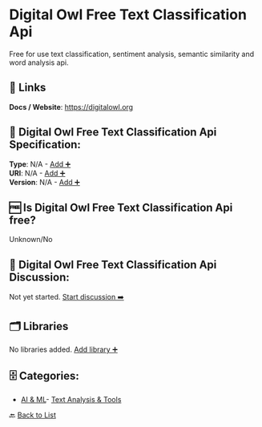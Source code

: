 # Digital Owl Free Text Classification Api

Free for use text classification, sentiment analysis, semantic similarity and word analysis api.

##  🔗 Links
**Docs / Website**: https://digitalowl.org

## 🧬 Digital Owl Free Text Classification Api Specification:
**Type**: N/A - [Add ➕](https://github.com/apis-list/apis-list/edit/main/apis/digital-owl-free-text-classification-api/digital-owl-free-text-classification-api.yaml)  
**URI**: N/A - [Add ➕](https://github.com/apis-list/apis-list/edit/main/apis/digital-owl-free-text-classification-api/digital-owl-free-text-classification-api.yaml)  
**Version**: N/A - [Add ➕](https://github.com/apis-list/apis-list/edit/main/apis/digital-owl-free-text-classification-api/digital-owl-free-text-classification-api.yaml)

## 🆓 Is Digital Owl Free Text Classification Api free?
 Unknown/No 

## 💬 Digital Owl Free Text Classification Api Discussion:
Not yet started. [Start discussion ➡️](https://github.com/apis-list/apis-list/discussions/new)

## 🗂️ Libraries

No libraries added. [Add library ➕](https://github.com/apis-list/apis-list/edit/main/apis/digital-owl-free-text-classification-api/digital-owl-free-text-classification-api.yaml)    


## 🗄️ Categories:
- [AI & ML](https://github.com/apis-list/apis-list#ai--ml-)- [Text Analysis & Tools](https://github.com/apis-list/apis-list#text-analysis--tools-)

🔙  [Back to List](https://github.com/apis-list/apis-list)

